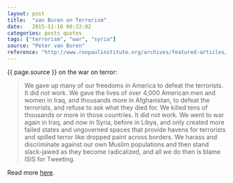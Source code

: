 ```yaml
---
layout: post
title:  "van Buren on Terrorism"
date:   2015-11-16 00:22:02
categories: posts quotes
tags: ["terrorism", "war", "syria"]
source: "Peter van Buren"
reference: "http://www.ronpaulinstitute.org/archives/featured-articles/2015/november/14/paris-you-don-t-want-to-read-this/"
---
```


{{ page.source }} on the war on terror:

> We gave up many of our freedoms in America to defeat the terrorists. It did not work. We gave the lives of over 4,000 American men and women in Iraq, and thousands more in Afghanistan, to defeat the terrorists, and refuse to ask what they died for. We killed tens of thousands or more in those countries. It did not work. We went to war again in Iraq, and now in Syria, before in Libya, and only created more failed states and ungoverned spaces that provide havens for terrorists and spilled terror like dropped paint across borders. We harass and discriminate against our own Muslim populations and then stand slack-jawed as they become radicalized, and all we do then is blame ISIS for Tweeting.

Read more [here]({{page.reference}}).
